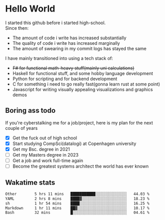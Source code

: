 # Hello World

I started this github before i started high-school.  
Since then:
- The amount of code i write has increased substantially
- The quality of code i write has increased marginally
- The amount of swearing in my commit logs has stayed the same

I have mainly transitioned into using a tech stack of:
- ~~F# for functional math-heavy stuff(mainly uni calculations)~~
- Haskell for functional stuff, and some hobby language development
- Python for scripting and for backend development
- C for something i need to go really fast(gonna learn rust at some point)
- Javascript for writing visually appealing visualizations and graphics demos

## Boring ass todo
If you're cyberstalking me for a job/project, here is my plan for the next couple of years
- [x] Get the fuck out of high school
- [x] Start studying CompSci(datalogi) at Copenhagen university
- [x] Get my Bsc. degree in 2021
- [ ] Get my Masters degree in 2023
- [ ] Get a job and work full-time again
- [ ] Become the greatest systems architect the world has ever known

## Wakatime stats
<!--START_SECTION:waka-->

```txt
Other        5 hrs 11 mins   ███████████░░░░░░░░░░░░░░   44.03 %
YAML         2 hrs 8 mins    ████▓░░░░░░░░░░░░░░░░░░░░   18.23 %
sh           1 hr 54 mins    ████░░░░░░░░░░░░░░░░░░░░░   16.25 %
Markdown     1 hr 11 mins    ██▓░░░░░░░░░░░░░░░░░░░░░░   10.17 %
Bash         32 mins         █░░░░░░░░░░░░░░░░░░░░░░░░   04.61 %
```

<!--END_SECTION:waka-->
